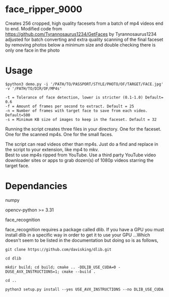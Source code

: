 # face_ripper_9000
Creates 256 cropped, high quality facesets from a batch of mp4 videos end to end. 
Modified code from https://github.com/Tyrannosaurus1234/GetFaces by Tyrannosaurus1234 adjusted for batch converting and
extra quality scanning of the final faceset by removing photos below a minimum size and double checking there is only one
face in the photo

# Usage

    $python3 demo.py -i '/PATH/TO/PASSPORT/STYLE/PHOTO/OF/TARGET/FACE.jpg' -v '/PATH/TO/DIR/OF/MP4s'

    -t = Tolerance of face detection, lower is stricter (0.1-1.0) Default= 0.6
    -f = Amount of frames per second to extract. Default = 25
    -n = Number of frames with target face to save from each video. Default=500
    -s = Minimum KB size of images to keep in the faceset. Default = 32

Running the script creates three files in your directory. One for the faceset. One for the scanned mp4s. One for the small faces.

The script can read videos other than mp4s. Just do a find and replace in the script to your extension, like mp4 to mkv.  
Best to use mp4s ripped from YouTube. Use a third party YouTube video downloader sites or apps to grab dozen(s) of 1080p
videos starring the target face.

# Dependancies
numpy

opencv-python >= 3.31

face_recognition

face_recognition requires a package called dlib. If you have a GPU you must install dlib in a specific way in order to get it to use your GPU ...Which doesn't seem to be listed in the documentation but doing so is as follows,

    git clone https://github.com/davisking/dlib.git

    cd dlib

    mkdir build; cd build; cmake .. -DDLIB_USE_CUDA=0 -DUSE_AVX_INSTRUCTIONS=1; cmake --build .

    cd ..

    python3 setup.py install --yes USE_AVX_INSTRUCTIONS --no DLIB_USE_CUDA
